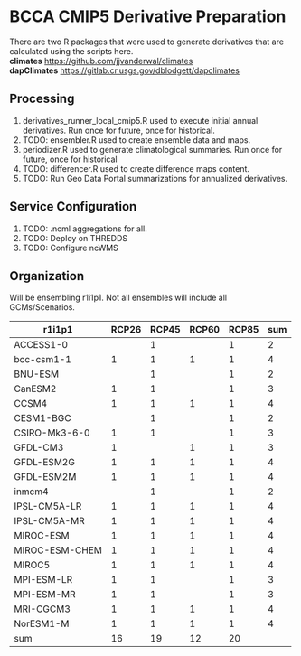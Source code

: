 BCCA CMIP5 Derivative Preparation
=================================

There are two R packages that were used to generate derivatives that are calculated using the scripts here.  
**climates** https://github.com/jjvanderwal/climates  
**dapClimates** https://gitlab.cr.usgs.gov/dblodgett/dapclimates

Processing 
----------
1. derivatives_runner_local_cmip5.R used to execute initial annual derivatives. Run once for future, once for historical.
2. TODO: ensembler.R used to create ensemble data and maps.
3. periodizer.R used to generate climatological summaries. Run once for future, once for historical
4. TODO: differencer.R used to create difference maps content.
5. TODO: Run Geo Data Portal summarizations for annualized derivatives.

Service Configuration
---------------------
1. TODO: .ncml aggregations for all.
2. TODO: Deploy on THREDDS
3. TODO: Configure ncWMS

Organization
------------
Will be ensembling r1i1p1. Not all ensembles will include all GCMs/Scenarios.

| r1i1p1 | RCP26 | RCP45 | RCP60 | RCP85 | sum |
| ----- | ----- | ----- | ----- | ----- | ----- |
| ACCESS1-0 |  | 1 |  | 1 | 2 |
| bcc-csm1-1 | 1 | 1 | 1 | 1 | 4 |
| BNU-ESM |  | 1 |  | 1 | 2 |
| CanESM2 | 1 | 1 |  | 1 | 3 |
| CCSM4 | 1 | 1 | 1 | 1 | 4 |
| CESM1-BGC |  | 1 |  | 1 | 2 |
| CSIRO-Mk3-6-0 | 1 | 1 |  | 1 | 3 |
| GFDL-CM3 | 1 |  | 1 | 1 | 3 |
| GFDL-ESM2G | 1 | 1 | 1 | 1 | 4 |
| GFDL-ESM2M | 1 | 1 | 1 | 1 | 4 |
| inmcm4 |  | 1 |  | 1 | 2 |
| IPSL-CM5A-LR | 1 | 1 | 1 | 1 | 4 |
| IPSL-CM5A-MR | 1 | 1 | 1 | 1 | 4 |
| MIROC-ESM | 1 | 1 | 1 | 1 | 4 |
| MIROC-ESM-CHEM | 1 | 1 | 1 | 1 | 4 |
| MIROC5 | 1 | 1 | 1 | 1 | 4 |
| MPI-ESM-LR | 1 | 1 |  | 1 | 3 |
| MPI-ESM-MR | 1 | 1 |  | 1 | 3 |
| MRI-CGCM3 | 1 | 1 | 1 | 1 | 4 |
| NorESM1-M | 1 | 1 | 1 | 1 | 4 |
| sum | 16 | 19 | 12 | 20 |
